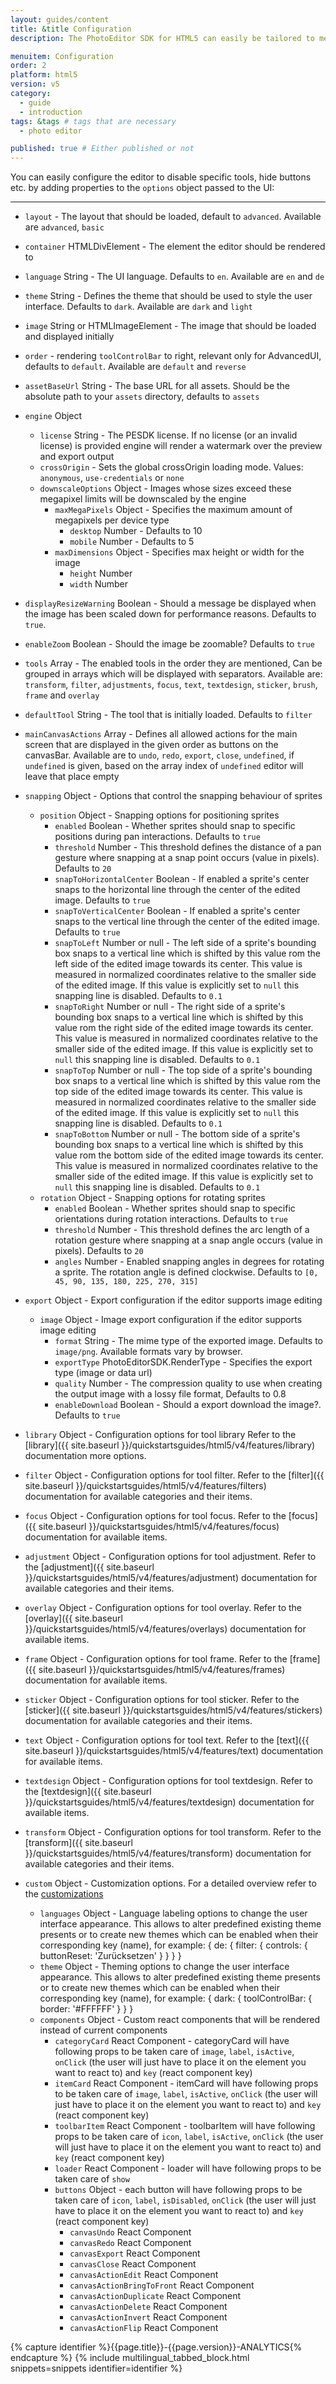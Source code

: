 ```yaml
---
layout: guides/content
title: &title Configuration
description: The PhotoEditor SDK for HTML5 can easily be tailored to meet your business needs. Learn how to swiftly create the editor your use-case requires.

menuitem: Configuration
order: 2
platform: html5
version: v5
category:
  - guide
  - introduction
tags: &tags # tags that are necessary
  - photo editor

published: true # Either published or not
---
```



You can easily configure the editor to disable specific tools, hide buttons etc. by adding properties
to the `options` object passed to the UI:

---

  * `layout` - The layout that should be loaded, default to `advanced`. Available are `advanced`, `basic`
  * `container` HTMLDivElement - The element the editor should be rendered to
  * `language` String - The UI language. Defaults to `en`. Available are `en` and `de`
  * `theme` String - Defines the theme that should be used to style the user interface. Defaults to `dark`. Available are `dark` and `light`
  * `image` String or HTMLImageElement - The image that should be loaded and displayed initially
  * `order` - rendering `toolControlBar` to right, relevant only for AdvancedUI, defaults to `default`. Available are `default` and `reverse` 
  * `assetBaseUrl` String - The base URL for all assets. Should be the absolute path to your `assets` directory, defaults to `assets`

  * `engine` Object
    * `license` String - The PESDK license. If no license (or an invalid license) is provided engine will render a watermark over the preview and export output
    * `crossOrigin` - Sets the global crossOrigin loading mode. Values: `anonymous`, `use-credentials` or `none`
    * `downscaleOptions` Object - Images whose sizes exceed these megapixel limits will be downscaled by the engine
      * `maxMegaPixels` Object - Specifies the maximum amount of megapixels per device type
        * `desktop` Number - Defaults to 10
        * `mobile` Number - Defaults to 5
      * `maxDimensions` Object - Specifies max height or width for the image
        * `height` Number
        * `width` Number
  
  * `displayResizeWarning` Boolean - Should a message be displayed when the image has been scaled down for performance reasons. Defaults to `true`.
  * `enableZoom` Boolean - Should the image be zoomable? Defaults to `true`
  * `tools` Array - The enabled tools in the order they are mentioned, Can be grouped in arrays which will be displayed with separators. Available are: `transform`, `filter`, `adjustments`, `focus`, `text`, `textdesign`, `sticker`, `brush`, `frame` and `overlay`
  * `defaultTool` String - The tool that is initially loaded. Defaults to `filter`
  * `mainCanvasActions` Array - Defines all allowed actions for the main screen that are displayed in the given order as buttons on the canvasBar. Available are to `undo`, `redo`, `export`, `close`, `undefined`, if `undefined` is given, based on the array index of `undefined` editor will leave that place empty
  * `snapping` Object - Options that control the snapping behaviour of sprites
    * `position` Object - Snapping options for positioning sprites
      * `enabled` Boolean - Whether sprites should snap to specific positions during pan interactions. Defaults to `true`
      * `threshold` Number - This threshold defines the distance of a pan gesture where snapping at a snap point occurs (value in pixels). Defaults to `20`
      * `snapToHorizontalCenter` Boolean - If enabled a sprite's center snaps to the horizontal line through the center of the edited image. Defaults to `true`
      * `snapToVerticalCenter` Boolean - If enabled a sprite's center snaps to the vertical line through the center of the edited image. Defaults to `true`
      * `snapToLeft` Number or null - The left side of a sprite's bounding box snaps to a vertical line which is shifted by this value rom the left side of the edited image towards its center. This value is measured in normalized coordinates relative to the smaller side of the edited image.  If this value is explicitly set to `null` this snapping line is disabled. Defaults to `0.1`
      * `snapToRight` Number or null - The right side of a sprite's bounding box snaps to a vertical line which is shifted by this value rom the right side of the edited image towards its center. This value is measured in normalized coordinates relative to the smaller side of the edited image.  If this value is explicitly set to `null` this snapping line is disabled. Defaults to `0.1`
      * `snapToTop` Number or null - The top side of a sprite's bounding box snaps to a vertical line which is shifted by this value rom the top side of the edited image towards its center. This value is measured in normalized coordinates relative to the smaller side of the edited image.  If this value is explicitly set to `null` this snapping line is disabled. Defaults to `0.1`
      * `snapToBottom` Number or null - The bottom side of a sprite's bounding box snaps to a vertical line which is shifted by this value rom the bottom side of the edited image towards its center. This value is measured in normalized coordinates relative to the smaller side of the edited image.  If this value is explicitly set to `null` this snapping line is disabled. Defaults to `0.1`
    * `rotation` Object - Snapping options for rotating sprites
      * `enabled` Boolean - Whether sprites should snap to specific orientations during rotation interactions. Defaults to `true`
      * `threshold` Number - This threshold defines the arc length of a rotation gesture where snapping at a snap angle occurs (value in pixels). Defaults to `20`
      * `angles` Number - Enabled snapping angles in degrees for rotating a sprite. The rotation angle is defined clockwise. Defaults to `[0, 45, 90, 135, 180, 225, 270, 315]`
  * `export` Object - Export configuration if the editor supports image editing
    * `image` Object - Image export configuration if the editor supports image editing
      * `format` String - The mime type of the exported image. Defaults to `image/png`. Available formats vary by browser.
      * `exportType` PhotoEditorSDK.RenderType - Specifies the export type (image or data url)
      * `quality` Number - The compression quality to use when creating the output image with a lossy file format, Defaults to 0.8
      * `enableDownload` Boolean - Should a export download the image?. Defaults to `true`

  * `library` Object - Configuration options for tool library Refer to the [library]({{ site.baseurl }}/quickstartsguides/html5/v4/features/library) documentation more options.
  * `filter` Object - Configuration options for tool filter. Refer to the [filter]({{ site.baseurl }}/quickstartsguides/html5/v4/features/filters) documentation for available categories and their items.
  * `focus` Object - Configuration options for tool focus. Refer to the [focus]({{ site.baseurl }}/quickstartsguides/html5/v4/features/focus) documentation for available items.
  * `adjustment` Object - Configuration options for tool adjustment. Refer to the [adjustment]({{ site.baseurl }}/quickstartsguides/html5/v4/features/adjustment) documentation for available categories and their items.
  * `overlay` Object - Configuration options for tool overlay. Refer to the [overlay]({{ site.baseurl }}/quickstartsguides/html5/v4/features/overlays) documentation for available items.
  * `frame` Object - Configuration options for tool frame. Refer to the [frame]({{ site.baseurl }}/quickstartsguides/html5/v4/features/frames) documentation for available items.
  * `sticker` Object - Configuration options for tool sticker. Refer to the [sticker]({{ site.baseurl }}/quickstartsguides/html5/v4/features/stickers) documentation for available categories and their items.
  * `text` Object - Configuration options for tool text. Refer to the [text]({{ site.baseurl }}/quickstartsguides/html5/v4/features/text) documentation for available items.
  * `textdesign` Object - Configuration options for tool textdesign. Refer to the [textdesign]({{ site.baseurl }}/quickstartsguides/html5/v4/features/textdesign) documentation for available items.
  * `transform` Object - Configuration options for tool transform. Refer to the [transform]({{ site.baseurl }}/quickstartsguides/html5/v4/features/transform) documentation for available categories and their items.

  * `custom` Object - Customization options. For a detailed overview refer to the [customizations]()
    * `languages` Object - Language labeling options to change the user interface appearance. This allows to alter predefined existing theme presents or to create new themes which can be enabled when their corresponding key (name), for example: { de: { filter: { controls: { buttonReset: 'Zurücksetzen' } } } }
    * `theme` Object - Theming options to change the user interface appearance. This allows to alter predefined existing theme presents or to create new themes which can be enabled when their corresponding key (name), for example:  { dark: { toolControlBar: { border: '#FFFFFF' } } }
    * `components` Object - Custom react components that will be rendered instead of current components
      * `categoryCard` React Component - categoryCard will have following props to be taken care of `image`, `label`, `isActive`, `onClick` (the user will just have to place it on the element you want to react to) and `key` (react component key)
      * `itemCard` React Component - itemCard will have following props to be taken care of `image`, `label`, `isActive`, `onClick` (the user will just have to place it on the element you want to react to) and `key` (react component key)
      * `toolbarItem` React Component - toolbarItem will have following props to be taken care of `icon`, `label`, `isActive`, `onClick` (the user will just have to place it on the element you want to react to) and `key` (react component key)
      * `loader` React Component - loader will have following props to be taken care of `show`
      * `buttons` Object - each button will have following props to be taken care of `icon`, `label`, `isDisabled`, `onClick` (the user will just have to place it on the element you want to react to) and `key` (react component key)
        * `canvasUndo` React Component
        * `canvasRedo` React Component
        * `canvasExport` React Component
        * `canvasClose` React Component
        * `canvasActionEdit` React Component
        * `canvasActionBringToFront` React Component
        * `canvasActionDuplicate` React Component
        * `canvasActionDelete` React Component
        * `canvasActionInvert` React Component
        * `canvasActionFlip` React Component


{% capture identifier %}{{page.title}}-{{page.version}}-ANALYTICS{% endcapture %}
{% include multilingual_tabbed_block.html snippets=snippets identifier=identifier %}
